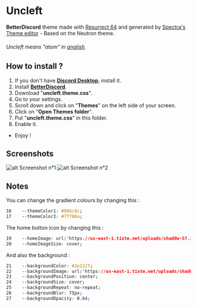 # Uncleft
 **BetterDiscord** theme made with [Resurrect 64](https://lospec.com/palette-list/resurrect-64 "Resurrect 64 Palette") and generated by [Spectra's Theme editor](https://limeshark.dev/editor/ "Limeshark • Discord theme editor") - Based on the Neutron theme.
 
 ###### Uncleft means "atom" in [anglish](https://en.wikipedia.org/wiki/Anglish "Linguistic purism in English - Wikipedia").

## How to install ?
1. If you don't have [__Discord Desktop__](https://discord.com/download "Download Discord to Talk, Chat, and Hang Out"), install it.
2. Install [__BetterDiscord__](https://betterdiscord.app/ "The Discord Enhancement Project - BetterDiscord").
4. Download "__uncleft.theme.css__".
3. Go to your settings.
4. Scroll down and click on "__Themes__" on the left side of your screen.
5. Click on "__Open Themes folder__".
6. Put "__uncleft.theme.css__" in this folder.
7. Enable it.
* Enjoy !


## Screenshots
![alt Screenshot n°1](https://raw.githubusercontent.com/Shad0w57/Uncleft/master/screenshots/uncleft_screenshot1.png "Discord server text channel")
![alt Screenshot n°2](https://raw.githubusercontent.com/Shad0w57/Uncleft/master/screenshots/uncleft_screenshot2.png "Discord user settings")


## Notes
You can change the gradient colours by changing this :
```css
16    --themeColor1: #966c6c;
17    --themeColor2: #7f708a;
```
The home button icon by changing this :
```css
19    --homeImage: url('https://us-east-1.tixte.net/uploads/shad0w-57.is-from.space/uncleft_icon.png');
20    --homeImageSize: cover;
```
And also the background :
```css
21    --backgroundColor: #2e222f;
22    --backgroundImage: url('https://us-east-1.tixte.net/uploads/shad0w-57.is-from.space/uncleft_background.png');
23    --backgroundPosition: center;
24    --backgroundSize: cover;
25    --backgroundRepeat: no-repeat;
26    --backgroundBlur: 75px;
27    --backgroundOpacity: 0.64;
```
